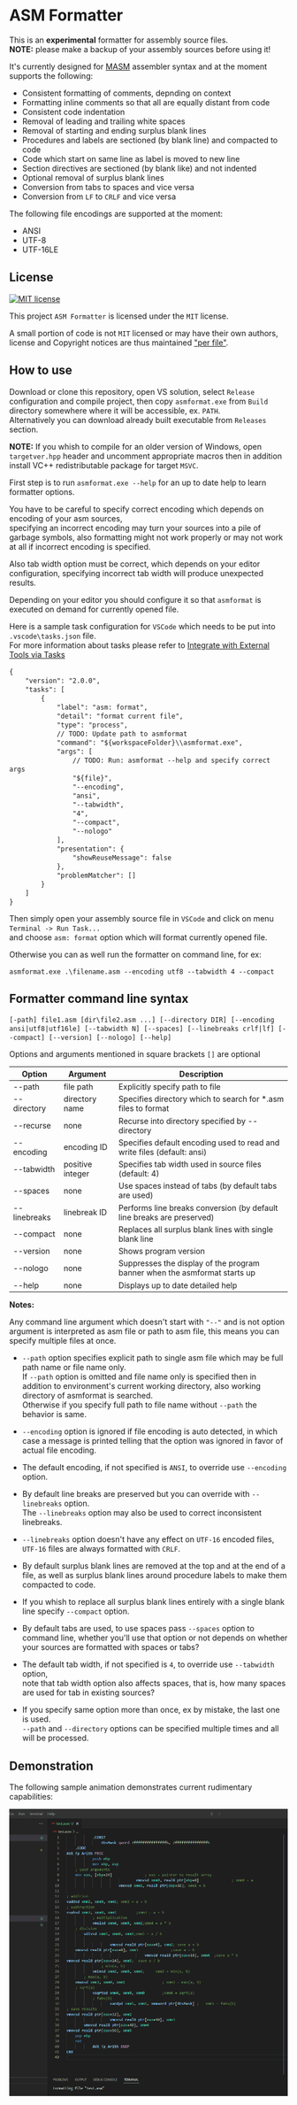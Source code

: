 
# ASM Formatter

This is an **experimental** formatter for assembly source files.\
**NOTE:** please make a backup of your assembly sources before using it!

It's currently designed for [MASM][masm] assembler syntax and at the moment supports the following:

- Consistent formatting of comments, depnding on context
- Formatting inline comments so that all are equally distant from code
- Consistent code indentation
- Removal of leading and trailing white spaces
- Removal of starting and ending surplus blank lines
- Procedures and labels are sectioned (by blank line) and compacted to code
- Code which start on same line as label is moved to new line
- Section directives are sectioned (by blank like) and not indented
- Optional removal of surplus blank lines
- Conversion from tabs to spaces and vice versa
- Conversion from `LF` to `CRLF` and vice versa

The following file encodings are supported at the moment:

- ANSI
- UTF-8
- UTF-16LE

## License

[![MIT license][badge license]](/LICENSE "View license")

This project `ASM Formatter` is licensed under the `MIT` license.

A small portion of code is not `MIT` licensed or may have their own authors,\
license and Copyright notices are thus maintained ["per file"][file scope].

## How to use

Download or clone this repository, open VS solution, select `Release` configuration and compile project,
then copy `asmformat.exe` from `Build` directory somewhere where it will be accessible, ex. `PATH`.\
Alternatively you can download already built executable from `Releases` section.

**NOTE:** If you whish to compile for an older version of Windows, open `targetver.hpp` header and
uncomment appropriate macros then in addition install VC++ redistributable package for target `MSVC`.

First step is to run `asmformat.exe --help` for an up to date help to learn formatter options.

You have to be careful to specify correct encoding which depends on encoding of your asm sources,\
specifying an incorrect encoding may turn your sources into a pile of garbage symbols, also formatting
might not work properly or may not work at all if incorrect encoding is specified.

Also tab width option must be correct, which depends on your editor configuration,
specifying incorrect tab width will produce unexpected results.

Depending on your editor you should configure it so that `asmformat` is executed on demand for
currently opened file.

Here is a sample task configuration for `VSCode` which needs to be put into `.vscode\tasks.json` file.\
For more information about tasks please refer to [Integrate with External Tools via Tasks][tasks]

```jsonc
{
	"version": "2.0.0",
	"tasks": [
		{
			"label": "asm: format",
			"detail": "format current file",
			"type": "process",
			// TODO: Update path to asmformat
			"command": "${workspaceFolder}\\asmformat.exe",
			"args": [
				// TODO: Run: asmformat --help and specify correct args
				"${file}",
				"--encoding",
				"ansi",
				"--tabwidth",
				"4",
				"--compact",
				"--nologo"
			],
			"presentation": {
				"showReuseMessage": false
			},
			"problemMatcher": []
		}
	]
}
```

Then simply open your assembly source file in `VSCode` and click on menu `Terminal -> Run Task...`\
and choose `asm: format` option which will format currently opened file.

Otherwise you can as well run the formatter on command line, for ex:

```batch
asmformat.exe .\filename.asm --encoding utf8 --tabwidth 4 --compact
```

## Formatter command line syntax

```
[-path] file1.asm [dir\file2.asm ...] [--directory DIR] [--encoding ansi|utf8|utf16le] [--tabwidth N] [--spaces] [--linebreaks crlf|lf] [--compact] [--version] [--nologo] [--help]
```

Options and arguments mentioned in square brackets `[]` are optional

| Option         | Argument         | Description                                                               |
| -------------- | ---------------- | ------------------------------------------------------------------------- |
| --path         | file path        | Explicitly specify path to file                                           |
| --directory    | directory name   | Specifies directory which to search for *.asm files to format             |
| --recurse      | none             | Recurse into directory specified by --directory                           |
| --encoding     | encoding ID      | Specifies default encoding used to read and write files (default: ansi)   |
| --tabwidth     | positive integer | Specifies tab width used in source files (default: 4)                     |
| --spaces       | none             | Use spaces instead of tabs (by default tabs are used)                     |
| --linebreaks   | linebreak ID     | Performs line breaks conversion (by default line breaks are preserved)    |
| --compact      | none             | Replaces all surplus blank lines with single blank line                   |
| --version      | none             | Shows program version                                                     |
| --nologo       | none             | Suppresses the display of the program banner when the asmformat starts up |
| --help         | none             | Displays up to date detailed help                                         |

**Notes:**

Any command line argument which doesn't start with `"--"` and is not option argument is interpreted as asm file or
path to asm file, this means you can specify multiple files at once.

- `--path` option specifies explicit path to single asm file which may be full path name or file name only.\
  If `--path` option is omitted and file name only is specified then in addition to environment's current working
  directory, also working directory of asmformat is searched.\
  Otherwise if you specify full path to file name without `--path` the behavior is same.

- `--encoding` option is ignored if file encoding is auto detected, in which case a message is
  printed telling that the option was ignored in favor of actual file encoding.

- The default encoding, if not specified is `ANSI`, to override use `--encoding` option.

- By default line breaks are preserved but you can override with `--linebreaks` option.\
  The `--linebreaks` option may also be used to correct inconsistent linebreaks.

- `--linebreaks` option doesn't have any effect on `UTF-16` encoded files, `UTF-16` files are always
  formatted with `CRLF`.

- By default surplus blank lines are removed at the top and at the end of a file,
  as well as surplus blank lines around procedure labels to make them compacted to code.

- If you whish to replace all surplus blank lines entirely with a single blank line specify
  `--compact` option.

- By default tabs are used, to use spaces pass `--spaces` option to command line, whether you'll
  use that option or not depends on whether your sources are formatted with spaces or tabs?

- The default tab width, if not specified is `4`, to override use `--tabwidth` option,\
  note that tab width option also affects spaces, that is, how many spaces are used for tab in
  existing sources?

- If you specify same option more than once, ex by mistake, the last one is used.\
  `--path` and `--directory` options can be specified multiple times and all will be processed.

## Demonstration

The following sample animation demonstrates current rudimentary capabilities:

![Demonstration](/assets/demonstration.gif)

[masm]: https://learn.microsoft.com/en-us/cpp/assembler/masm/microsoft-macro-assembler-reference
[badge license]: https://img.shields.io/static/v1?label=License&message=MIT&color=success&style=plastic
[file scope]: https://softwarefreedom.org/resources/2012/ManagingCopyrightInformation.html#maintaining-file-scope-copyright-notices
[tasks]: https://code.visualstudio.com/docs/editor/tasks
